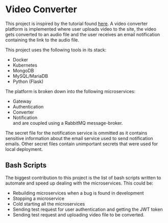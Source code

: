 # Video Converter

This project is inspired by the tutorial found [here](https://www.youtube.com/watch?v=hmkF77F9TLw).
A video converter platform is implemented where user uploads video to the site,
the video gets converted to an audio file and the user receives an email notification containing
the link to the audio file.

This project uses the following tools in its stack:
- Docker
- Kubernetes
- MongoDB
- MySQL/MariaDB
- Python (Flask)

The platform is broken down into the following microservices:
- Gateway
- Authentication
- Converter
- Notification<br>
and are coupled using a RabbitMQ message-broker.


The secret file for the notification service is ommitted as it contains sensitive information
about the email service used to send notification emails.
Other secret files contain unimportant secrets that were used for local deployment.

## Bash Scripts

The biggest contribution to this project is the list of bash scripts written to automate and
speed up dealing with the microservices.
This could be:
- Rebuilding microservices when a bug is found in development
- Stopping a microservice
- Cold starting all the microservices
- Sending test request for user authentication and getting the JWT token
- Sending test request and uploading video file to be converted.
